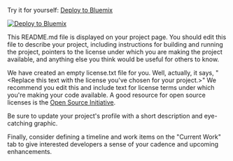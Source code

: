 Try it for yourself:
[Deploy to Bluemix](https://hub.jazz.net/code/cfui/bluemix/deploy.html?Repository=https://hub.jazz.net/git/muletpp/jfiletrs)

[![Deploy to Bluemix](https://raw.githubusercontent.com/jarthorn/bluemix-sample-node-app/master/public/deploy2bluemix.png)](https://hub.jazz.net/code/cfui/bluemix/deploy.html?Repository=https://hub.jazz.net/git/muletpp/jfiletrs)

This README.md file is displayed on your project page. You should edit this 
file to describe your project, including instructions for building and 
running the project, pointers to the license under which you are making the 
project available, and anything else you think would be useful for others to
know.

We have created an empty license.txt file for you. Well, actually, it says,
"<Replace this text with the license you've chosen for your project.>" We 
recommend you edit this and include text for license terms under which you're
making your code available. A good resource for open source licenses is the 
[Open Source Initiative](http://opensource.org/).

Be sure to update your project's profile with a short description and 
eye-catching graphic.

Finally, consider defining a timeline and work items on the "Current Work" tab 
to give interested developers a sense of your cadence and upcoming enhancements.

